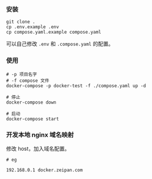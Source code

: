 ### 安装

```
git clone .
cp .env.example .env
cp compose.yaml.example compose.yaml
```
可以自己修改 `.env` 和 `.compose.yaml` 的配置。

### 使用

```
# -p 项目名字
# -f compose 文件
docker-compose -p docker-test -f ./compose.yaml up -d

# 停止
docker-compose down

# 启动
docker-compose start
```

### 开发本地 nginx 域名映射

修改 host，加入域名配置。

```
# eg

192.168.0.1 docker.zeipan.com
```